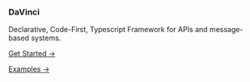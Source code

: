 ### DaVinci

Declarative, Code-First, Typescript Framework for APIs and message-based systems.

[Get Started →](https://hpinc.github.io/davinci/)

[Examples →](examples/)

